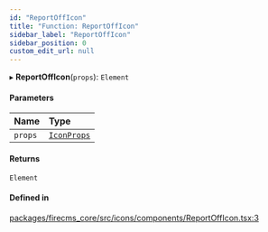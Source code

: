 ```yaml
---
id: "ReportOffIcon"
title: "Function: ReportOffIcon"
sidebar_label: "ReportOffIcon"
sidebar_position: 0
custom_edit_url: null
---
```


▸ **ReportOffIcon**(`props`): `Element`

#### Parameters

| Name | Type |
| :------ | :------ |
| `props` | [`IconProps`](../types/IconProps.md) |

#### Returns

`Element`

#### Defined in

[packages/firecms_core/src/icons/components/ReportOffIcon.tsx:3](https://github.com/FireCMSco/firecms/blob/d45f3739/packages/firecms_core/src/icons/components/ReportOffIcon.tsx#L3)
